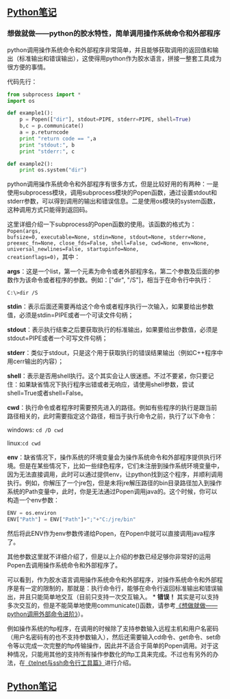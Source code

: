 ## [Python笔记](https://billy0920.github.io/python_tips)

### 想做就做——python的胶水特性，简单调用操作系统命令和外部程序

python调用操作系统命令和外部程序非常简单，并且能够获取调用的返回值和输出（标准输出和错误输出），这使得用python作为胶水语言，拼接一整套工具成为很方便的事情。

代码先行：
```python
from subprocess import *
import os

def example1():
    p = Popen(["dir"], stdout=PIPE, stderr=PIPE, shell=True)
    b,c = p.communicate()
    a = p.returncode
    print "return code == ",a
    print "stdout:", b
    print "stderr:", c

def example2():
    print os.system("dir")
```

python调用操作系统命令和外部程序有很多方式，但是比较好用的有两种：一是使用subprocess模块，调用subprocess模块的Popen函数，通过设置stdout和stderr参数，可以得到调用的输出和错误信息。二是使用os模块的system函数，这种调用方式只能得到返回码。

这里详细介绍一下subprocess的Popen函数的使用。该函数的格式为：<code>Popen(args, bufsize=0, executable=None, stdin=None, stdout=None, stderr=None, preexec_fn=None, close_fds=False, shell=False, cwd=None, env=None, universal_newlines=False, startupinfo=None, creationflags=0)</code>，其中：

<b>args</b>：这是一个list，第一个元素为命令或者外部程序名，第二个参数及后面的参数作为该命令或者程序的参数。例如：["dir", "/S"]，相当于在命令行中执行：

```C:\>dir /S```

<b>stdin</b>：表示后面还需要再给这个命令或者程序执行一次输入，如果要给出参数值，必须是stdin=PIPE或者一个可读文件句柄；

<b>stdout</b>：表示执行结束之后要获取执行的标准输出，如果要给出参数值，必须是stdout=PIPE或者一个可写文件句柄；

<b>stderr</b>：类似于stdout，只是这个用于获取执行的错误结果输出（例如C++程序中用cerr输出的内容）；

<b>shell</b>：表示是否用shell执行。这个其实会让人很迷惑。不过不要紧，你只要记住：如果缺省情况下执行程序出错或者无响应，请使用shell参数，尝试shell=True或者shell=False。

<b>cwd</b>：执行命令或者程序时需要预先进入的路径。例如有些程序的执行是跟当前路径相关的，此时需要指定这个路径，相当于执行命令之前，执行了以下命令：

windows: ```cd /D cwd```

linux:```cd cwd```

<b>env</b>：缺省情况下，操作系统的环境变量会为操作系统命令和外部程序提供执行环境。但是在某些情况下，比如一些绿色程序，它们未注册到操作系统环境变量中，因为无法直接调用，此时可以通过提供env，让python找到这个程序，并顺利调用执行。例如，你解压了一个jre包，但是未将jre解压路径的bin目录路径加入到操作系统的Path变量中，此时，你是无法通过Popen调用java的。这个时候，你可以构造一个env参数：
```python
ENV = os.environ
ENV["Path"] = ENV["Path"]+";"+"C:/jre/bin"
```
然后将此ENV作为env参数传递给Popen，在Popen中就可以直接调用java程序了。

其他参数这里就不详细介绍了，但是以上介绍的参数已经足够你非常好的运用Popen去调用操作系统命令和外部程序了。

可以看到，作为胶水语言调用操作系统命令和外部程序，对操作系统命令和外部程序是有一定的限制的，那就是：执行命令行，能够在命令行返回标准输出和错误输出，并且只能简单地交互（目前只支持一次交互输入。 * <b>错误！</b> 其实是可以支持多次交互的，但是不能简单地使用communicate()函数，请参考[《想做就做——python调用外部命令进阶》](https://billy0920.github.io/python_tips)）。

例如操作系统的ftp程序，在调用的时候除了支持参数输入远程主机和用户名密码（用户名密码有的也不支持参数输入），然后还需要输入cd命令、get命令、set命令等以完成一次完整的ftp传输操作，因此并不适合于简单的Popen调用。对于这种情况，只能用其他的支持所有操作参数化的ftp工具来完成。不过也有另外的办法，在[《telnet与ssh命令行工具篇》](https://billy0920.github.io/python_tips/6_example_telnet_ssh)进行介绍。

## [Python笔记](https://billy0920.github.io/python_tips)
